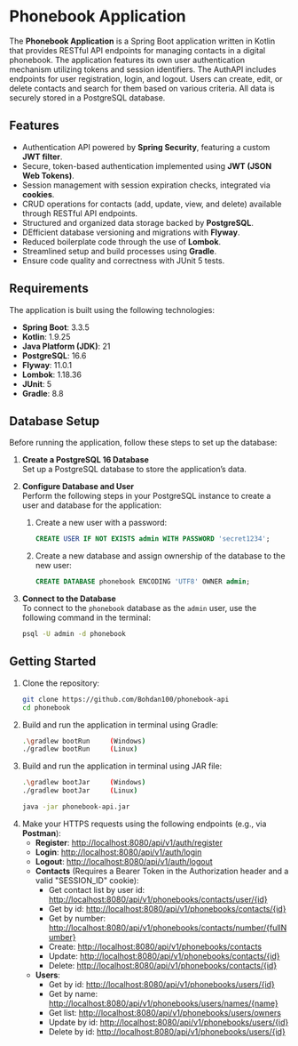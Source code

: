 # Phonebook Application
The **Phonebook Application** is a Spring Boot application written in Kotlin that provides RESTful API endpoints for managing contacts in a digital phonebook. The application features its own user 
authentication mechanism utilizing tokens and session identifiers. The AuthAPI includes endpoints for user registration, login, and logout. Users can create, edit, or delete contacts and search for them based on various criteria. All data is securely stored in a PostgreSQL database.

## Features
- Authentication API powered by **Spring Security**, featuring a custom **JWT filter**.
- Secure, token-based authentication implemented using **JWT (JSON Web Tokens)**.
- Session management with session expiration checks, integrated via **cookies**.
- CRUD operations for contacts (add, update, view, and delete) available through RESTful API endpoints.
- Structured and organized data storage backed by **PostgreSQL**.
- DEfficient database versioning and migrations with **Flyway**.
- Reduced boilerplate code through the use of **Lombok**.
- Streamlined setup and build processes using **Gradle**.
- Ensure code quality and correctness with JUnit 5 tests.

## Requirements
The application is built using the following technologies:
- **Spring Boot**: 3.3.5
- **Kotlin**: 1.9.25
- **Java Platform (JDK)**: 21
- **PostgreSQL**: 16.6
- **Flyway**: 11.0.1
- **Lombok**: 1.18.36
- **JUnit**: 5
- **Gradle**: 8.8

## Database Setup
Before running the application, follow these steps to set up the database:

1. **Create a PostgreSQL 16 Database**  
   Set up a PostgreSQL database to store the application’s data.

2. **Configure Database and User**  
   Perform the following steps in your PostgreSQL instance to create a user and database for the application:

    1. Create a new user with a password:
       ```sql
       CREATE USER IF NOT EXISTS admin WITH PASSWORD 'secret1234';
       ```

    2. Create a new database and 
       assign ownership of the database to the new user:
       ```sql
       CREATE DATABASE phonebook ENCODING 'UTF8' OWNER admin;
       ```

3. **Connect to the Database**  
   To connect to the `phonebook` database as the `admin` user, use the following command in the terminal:
   ```bash
   psql -U admin -d phonebook

## Getting Started

1. Clone the repository:
   ```bash
   git clone https://github.com/Bohdan100/phonebook-api
   cd phonebook

2. Build and run the application in terminal using Gradle:
   ```bash
   .\gradlew bootRun     (Windows)
   ./gradlew bootRun     (Linux)

3. Build and run the application in terminal using JAR file:
   ```bash
   .\gradlew bootJar     (Windows)
   ./gradlew bootJar     (Linux)
   
   java -jar phonebook-api.jar

4. Make your HTTPS requests using the following endpoints (e.g., via **Postman**):
    - **Register**: [http://localhost:8080/api/v1/auth/register](http://localhost:8080/api/v1/auth/register)
    - **Login**: [http://localhost:8080/api/v1/auth/login](http://localhost:8080/api/v1/auth/login)
    - **Logout**: [http://localhost:8080/api/v1/auth/logout](http://localhost:8080/api/v1/auth/logout)
    - **Contacts** (Requires a Bearer Token in the Authorization header and a valid "SESSION_ID" cookie):
        - Get contact list by user id: [http://localhost:8080/api/v1/phonebooks/contacts/user/{id}](http://localhost:8080/api/v1/phonebooks/contacts/user/{id})
        - Get by id: [http://localhost:8080/api/v1/phonebooks/contacts/{id}](http://localhost:8080/api/v1/phonebooks/contacts/{id})
        - Get by number: [http://localhost:8080/api/v1/phonebooks/contacts/number/{fullNumber}](http://localhost:8080/api/v1/phonebooks/contacts/number/{fullNumber})
        - Create: [http://localhost:8080/api/v1/phonebooks/contacts](http://localhost:8080/api/v1/phonebooks/contacts)
        - Update: [http://localhost:8080/api/v1/phonebooks/contacts/{id}](http://localhost:8080/api/v1/phonebooks/contacts/{id})
        - Delete: [http://localhost:8080/api/v1/phonebooks/contacts/{id}](http://localhost:8080/api/v1/phonebooks/contacts/{id})
    - **Users**:
        - Get by id: [http://localhost:8080/api/v1/phonebooks/users/{id}](http://localhost:8080/api/v1/phonebooks/users/{id})
        - Get by name: [http://localhost:8080/api/v1/phonebooks/users/names/{name}](http://localhost:8080/api/v1/phonebooks/users/names/{name})
        - Get list: [http://localhost:8080/api/v1/phonebooks/users/owners](http://localhost:8080/api/v1/phonebooks/users/owners)
        - Update by id: [http://localhost:8080/api/v1/phonebooks/users/{id}](http://localhost:8080/api/v1/phonebooks/users/{id})
        - Delete by id: [http://localhost:8080/api/v1/phonebooks/users/{id}](http://localhost:8080/api/v1/phonebooks/users/{id})